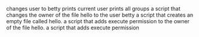 changes user to betty
prints current user
prints all groups
a script that changes the owner of the file hello to the user betty
 a script that creates an empty file called hello.
a script that adds execute permission to the owner of the file hello.
a script that adds execute permission 
